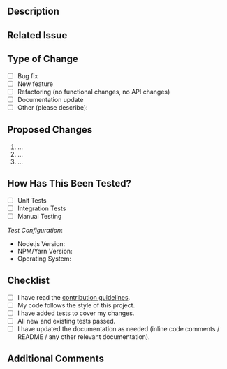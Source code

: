 ## Description

<!-- Provide a short summary explaining the purpose of this pull request. -->


## Related Issue

<!-- If this pull request fixes or is related to an existing issue, link to it here. -->
<!-- For example: "Closes #123" or "Fixes #123" -->


## Type of Change

<!-- Mark with an x all the checkboxes that apply (like [x]). -->

- [ ] Bug fix
- [ ] New feature
- [ ] Refactoring (no functional changes, no API changes)
- [ ] Documentation update
- [ ] Other (please describe):

## Proposed Changes

<!--
Provide additional details regarding the changes made.
For example, list out key points you implemented or refactored.
-->

1. ...
2. ...
3. ...

## How Has This Been Tested?

<!--
Describe the tests you ran to ensure the code works as expected.
Include instructions so we can reproduce your tests.
-->

- [ ] Unit Tests
- [ ] Integration Tests
- [ ] Manual Testing

*Test Configuration*:
- Node.js Version:
- NPM/Yarn Version:
- Operating System:

## Checklist

- [ ] I have read the [contribution guidelines](../CONTRIBUTING.md).
- [ ] My code follows the style of this project.
- [ ] I have added tests to cover my changes.
- [ ] All new and existing tests passed.
- [ ] I have updated the documentation as needed (inline code comments / README / any other relevant documentation).

## Additional Comments

<!--
Add any other context or screenshots about the pull request here.
-->